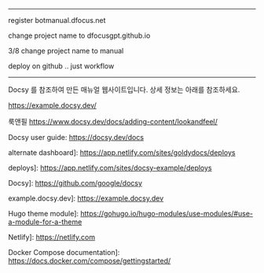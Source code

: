
------------------------------------------

register botmanual.dfocus.net 

change project name to dfocusgpt.github.io

3/8 change project name to manual

deploy on github .. just workflow 

---------------------------------------------
Docsy 를 참조하여 만든 매뉴얼 웹사이트입니다. 상세 정보는 아래를 참조하세요.

https://example.docsy.dev/

룩앤필 https://www.docsy.dev/docs/adding-content/lookandfeel/

Docsy user guide: https://docsy.dev/docs

alternate dashboard]: https://app.netlify.com/sites/goldydocs/deploys

deploys]: https://app.netlify.com/sites/docsy-example/deploys

Docsy]: https://github.com/google/docsy

example.docsy.dev]: https://example.docsy.dev

Hugo theme module]: https://gohugo.io/hugo-modules/use-modules/#use-a-module-for-a-theme

Netlify]: https://netlify.com

Docker Compose documentation]: https://docs.docker.com/compose/gettingstarted/

